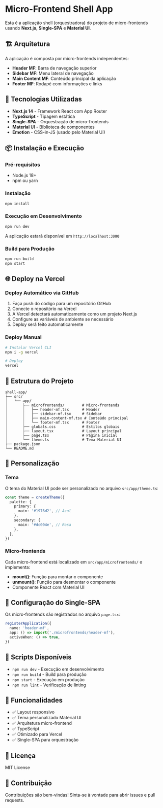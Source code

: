 # Micro-Frontend Shell App

Esta é a aplicação shell (orquestradora) do projeto de micro-frontends usando **Next.js**, **Single-SPA** e **Material UI**.

## 🏗️ Arquitetura

A aplicação é composta por micro-frontends independentes:

- **Header MF**: Barra de navegação superior
- **Sidebar MF**: Menu lateral de navegação
- **Main Content MF**: Conteúdo principal da aplicação
- **Footer MF**: Rodapé com informações e links

## 🚀 Tecnologias Utilizadas

- **Next.js 14** - Framework React com App Router
- **TypeScript** - Tipagem estática
- **Single-SPA** - Orquestração de micro-frontends
- **Material UI** - Biblioteca de componentes
- **Emotion** - CSS-in-JS (usado pelo Material UI)

## 📦 Instalação e Execução

### Pré-requisitos

- Node.js 18+ 
- npm ou yarn

### Instalação

```bash
npm install
```

### Execução em Desenvolvimento

```bash
npm run dev
```

A aplicação estará disponível em `http://localhost:3000`

### Build para Produção

```bash
npm run build
npm start
```

## 🌐 Deploy na Vercel

### Deploy Automático via GitHub

1. Faça push do código para um repositório GitHub
2. Conecte o repositório na Vercel
3. A Vercel detectará automaticamente como um projeto Next.js
4. Configure as variáveis de ambiente se necessário
5. Deploy será feito automaticamente

### Deploy Manual

```bash
# Instalar Vercel CLI
npm i -g vercel

# Deploy
vercel
```

## 📁 Estrutura do Projeto

```
shell-app/
├── src/
│   └── app/
│       ├── microfrontends/        # Micro-frontends
│       │   ├── header-mf.tsx      # Header
│       │   ├── sidebar-mf.tsx     # Sidebar
│       │   ├── main-content-mf.tsx # Conteúdo principal
│       │   └── footer-mf.tsx      # Footer
│       ├── globals.css            # Estilos globais
│       ├── layout.tsx             # Layout principal
│       ├── page.tsx               # Página inicial
│       └── theme.ts               # Tema Material UI
├── package.json
└── README.md
```

## 🎨 Personalização

### Tema

O tema do Material UI pode ser personalizado no arquivo `src/app/theme.ts`:

```typescript
const theme = createTheme({
  palette: {
    primary: {
      main: '#1976d2', // Azul
    },
    secondary: {
      main: '#dc004e', // Rosa
    },
  },
})
```

### Micro-frontends

Cada micro-frontend está localizado em `src/app/microfrontends/` e implementa:

- **mount()**: Função para montar o componente
- **unmount()**: Função para desmontar o componente
- Componente React com Material UI

## 🔧 Configuração do Single-SPA

Os micro-frontends são registrados no arquivo `page.tsx`:

```typescript
registerApplication({
  name: 'header-mf',
  app: () => import('./microfrontends/header-mf'),
  activeWhen: () => true,
})
```

## 📝 Scripts Disponíveis

- `npm run dev` - Execução em desenvolvimento
- `npm run build` - Build para produção
- `npm start` - Execução em produção
- `npm run lint` - Verificação de linting

## 🌟 Funcionalidades

- ✅ Layout responsivo
- ✅ Tema personalizado Material UI
- ✅ Arquitetura micro-frontend
- ✅ TypeScript
- ✅ Otimizado para Vercel
- ✅ Single-SPA para orquestração

## 📄 Licença

MIT License

## 🤝 Contribuição

Contribuições são bem-vindas! Sinta-se à vontade para abrir issues e pull requests.
